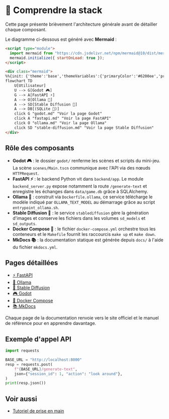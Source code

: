 # 🧩 Comprendre la stack

Cette page présente brièvement l'architecture générale avant de détailler chaque composant.

Le diagramme ci-dessous est généré avec **Mermaid** :

```html
<script type="module">
  import mermaid from "https://cdn.jsdelivr.net/npm/mermaid@10/dist/mermaid.esm.min.mjs";
  mermaid.initialize({ startOnLoad: true });
</script>

<div class="mermaid">
%%{init: {'theme':'base','themeVariables':{'primaryColor':'#6200ee','primaryTextColor':'#ffffff','primaryBorderColor':'#6200ee','lineColor':'#6200ee','fontFamily':'Roboto'}}}%%
flowchart TD
    U[Utilisateur]
    U --> G[Godot 🎮]
    G --> A[FastAPI ⚡]
    A --> O[Ollama 🦙]
    A --> SD[Stable Diffusion 🎨]
    A --> DB[(SQLite 📂)]
    click G "godot.md" "Voir la page Godot"
    click A "fastapi.md" "Voir la page FastAPI"
    click O "ollama.md" "Voir la page Ollama"
    click SD "stable-diffusion.md" "Voir la page Stable Diffusion"
</div>
```

## Rôle des composants
- **Godot 🎮** : le dossier `godot/` renferme les scènes et scripts du mini-jeu. La scène `scenes/Main.tscn` communique avec l'API via des nœuds `HTTPRequest`.
- **FastAPI ⚡** : le backend Python vit dans `backend/app`. Le module `backend_server.py` expose notamment la route `/generate-text` et enregistre les échanges dans `data/game.db` grâce à SQLAlchemy.
- **Ollama 🦙** : construit via `Dockerfile.ollama`, ce service télécharge le modèle indiqué par `OLLAMA_TEXT_MODEL` au démarrage grâce au script `entrypoint_ollama.sh`.
- **Stable Diffusion 🎨** : le service `stablediffusion` gère la génération d'images et conserve les fichiers dans les volumes `sd_models` et `sd_outputs`.
- **Docker Compose 🐳** : le fichier `docker-compose.yml` orchestre tous les conteneurs et le `Makefile` fournit les raccourcis `make up` et `make down`.
- **MkDocs 📚** : la documentation statique est générée depuis `docs/` à l'aide du fichier `mkdocs.yml`.

## Pages détaillées
- [⚡ FastAPI](fastapi.md)
- [🦙 Ollama](ollama.md)
- [🎨 Stable Diffusion](stable-diffusion.md)
- [🎮 Godot](godot.md)
- [🐳 Docker Compose](docker-compose.md)
- [📚 MkDocs](mkdocs.md)

Chaque page de la documentation renvoie vers le site officiel et le manuel de référence pour en apprendre davantage.

## Exemple d'appel API
```python
import requests

BASE_URL = "http://localhost:8000"
resp = requests.post(
    f"{BASE_URL}/generate-text",
    json={"session_id": 1, "action": "look around"},
)
print(resp.json())
```

## Voir aussi

- [Tutoriel de prise en main](../tutoriels/premiers-pas.md)
